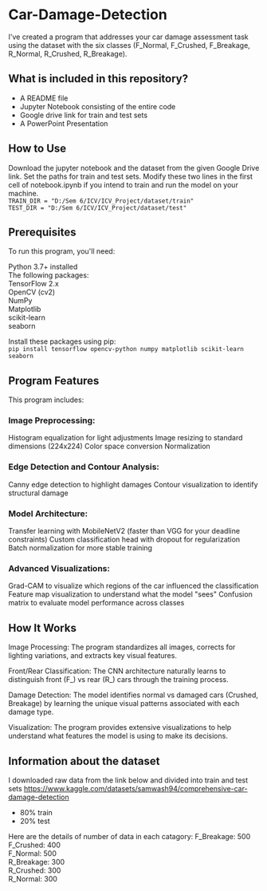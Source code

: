 # Car-Damage-Detection


I've created a program that addresses your car damage assessment task using the dataset with the six classes (F_Normal, F_Crushed, F_Breakage, R_Normal, R_Crushed, R_Breakage).


## What is included in this repository?
- A README file
- Jupyter Notebook consisting of the entire code
- Google drive link for train and test sets
- A PowerPoint Presentation

## How to Use
Download the jupyter notebook and the dataset from the given Google Drive link. Set the paths for train and test sets. Modify these two lines in the first cell of notebook.ipynb if you intend to train and run the model on your machine.  
```TRAIN_DIR = "D:/Sem 6/ICV/ICV_Project/dataset/train" ```  
```TEST_DIR = "D:/Sem 6/ICV/ICV_Project/dataset/test"```  

## Prerequisites
To run this program, you'll need:

Python 3.7+ installed  
The following packages:  
TensorFlow 2.x  
OpenCV (cv2)  
NumPy  
Matplotlib   
scikit-learn  
seaborn  

Install these packages using pip:  
```pip install tensorflow opencv-python numpy matplotlib scikit-learn seaborn```

## Program Features
This program includes:

### Image Preprocessing:

Histogram equalization for light adjustments
Image resizing to standard dimensions (224x224)
Color space conversion
Normalization


### Edge Detection and Contour Analysis:

Canny edge detection to highlight damages
Contour visualization to identify structural damage


### Model Architecture:

Transfer learning with MobileNetV2 (faster than VGG for your deadline constraints)
Custom classification head with dropout for regularization
Batch normalization for more stable training


### Advanced Visualizations:

Grad-CAM to visualize which regions of the car influenced the classification
Feature map visualization to understand what the model "sees"
Confusion matrix to evaluate model performance across classes

## How It Works

Image Processing: The program standardizes all images, corrects for lighting variations, and extracts key visual features.

Front/Rear Classification: The CNN architecture naturally learns to distinguish front (F_) vs rear (R_) cars through the training process.

Damage Detection: The model identifies normal vs damaged cars (Crushed, Breakage) by learning the unique visual patterns associated with each damage type.

Visualization: The program provides extensive visualizations to help understand what features the model is using to make its decisions.

## Information about the dataset

I downloaded raw data from the link below and divided into train and test sets
https://www.kaggle.com/datasets/samwash94/comprehensive-car-damage-detection

- 80% train
- 20% test

Here are the details of number of data in each catagory:
F_Breakage: 500  
F_Crushed: 400  
F_Normal: 500  
R_Breakage: 300  
R_Crushed: 300  
R_Normal: 300  
  
